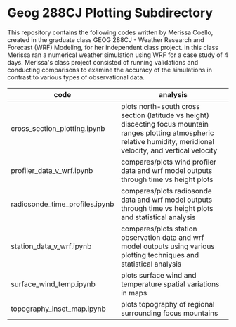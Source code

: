 # Geog 288CJ Plotting Subdirectory

This repository contains the following codes written by Merissa Coello, created in the graduate class GEOG 288CJ - Weather Research and Forecast (WRF) Modeling, for her independent class project. In this class Merissa ran a numerical weather simulation using WRF for a case study of 4 days. Merissa's class project consisted of running validations and conducting comparisons to examine the accuracy of the simulations in contrast to various types of observational data.

| code     | analysis  |  
|---|---|
| cross_section_plotting.ipynb   | plots north-south cross section (latitude vs height) discecting focus mountain ranges plotting atmospheric relative humidity, meridional velocity, and vertical velocity  |   
| profiler_data_v_wrf.ipynb      | compares/plots wind profiler data and wrf model outputs through time vs height plots  |  
| radiosonde_time_profiles.ipynb | compares/plots radiosonde data and wrf model outputs through time vs height plots and statistical analysis  | 
| station_data_v_wrf.ipynb       | compares/plots station observation data and wrf model outputs using various plotting techniques and statistical analysis |
| surface_wind_temp.ipynb        | plots surface wind and temperature spatial variations in maps  |
| topography_inset_map.ipynb     | plots topography of regional surrounding focus mountains  |
